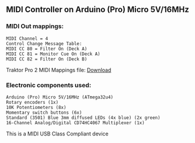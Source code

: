 ## MIDI Controller on Arduino (Pro) Micro 5V/16MHz


### MIDI Out mappings:

    MIDI Channel = 4
    Control Change Message Table:
    MIDI CC 80 = Filter On (Deck A)
    MIDI CC 81 = Monitor Cue On (Deck A)
    MIDI CC 82 = Filter On (Deck B)
Traktor Pro 2 MIDI Mappings file: [Download](https://goo.gl/JWAb5h55pk)

### Electronic components used:

    Arduino (Pro) Micro 5V/16MHz (ATmega32u4)
    Rotary encoders (1x)
    10K Potentiometers (8x)
    Momentary switch buttons (6x)
    Standard (3501) Blue 3mm diffused LEDs (4x blue) (2x green)
    16-Channel Analog/Digital CD74HC4067 Multiplexer (1x)


This is a MIDI USB Class Compliant device
